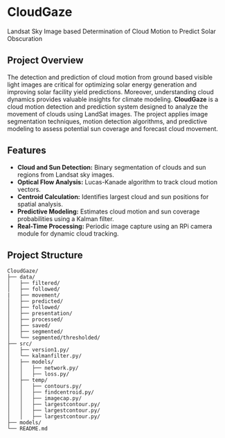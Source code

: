 # CloudGaze

Landsat Sky Image based Determination of Cloud Motion to Predict Solar Obscuration  

## Project Overview 
The detection and prediction of cloud motion from ground based visible light images are critical for optimizing solar energy generation and improving solar facility yield predictions. Moreover, understanding cloud dynamics provides valuable insights for climate modeling.
**CloudGaze** is a cloud motion detection and prediction system designed to analyze the movement of clouds using LandSat images. The project applies image segmentation techniques, motion detection algorithms, and predictive modeling to assess potential sun coverage and forecast cloud movement.

## Features  
- **Cloud and Sun Detection:** Binary segmentation of clouds and sun regions from Landsat sky images.  
- **Optical Flow Analysis:** Lucas-Kanade algorithm to track cloud motion vectors.  
- **Centroid Calculation:** Identifies largest cloud and sun positions for spatial analysis.  
- **Predictive Modeling:** Estimates cloud motion and sun coverage probabilities using a Kalman filter.   
- **Real-Time Processing:** Periodic image capture using an RPi camera module for dynamic cloud tracking.  
 

## Project Structure  
```plaintext
CloudGaze/
├── data/
│   ├── filtered/          
│   ├── followed/
|   ├── movement/
│   ├── predicted/
│   ├── followed/
│   ├── presentation/
│   ├── processed/
│   ├── saved/
│   ├── segmented/
│   └── segmented/thresholded/
├── src/     
│   ├── version1.py/   
│   └── kalmanfilter.py/
│   ├── models/
│   │   ├── network.py/
│   │   ├── loss.py/           
│   ├── temp/
│   │   ├── contours.py/
│   │   ├── findcentroid.py/
│   │   ├── imagecap.py/
│   │   ├── largestcontour.py/
│   │   ├── largestcontour.py/
│   │   ├── largestcontour.py/                     
├── models/            
└── README.md         

